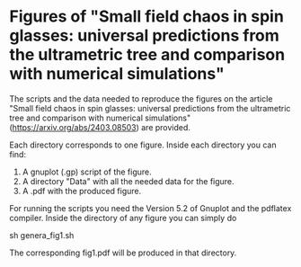 # Figures of "Small field chaos in spin glasses: universal predictions from the ultrametric tree and comparison with numerical simulations"

The scripts and the data needed to reproduce the figures on the article "Small field chaos in spin glasses: universal predictions from the ultrametric tree and comparison with numerical simulations" (https://arxiv.org/abs/2403.08503) are provided.

Each directory corresponds to one figure. Inside each directory you can find:

1. A gnuplot (.gp) script of the figure.
2. A directory "Data" with all the needed data for the figure.
3. A .pdf with the produced figure.

For running the scripts you need the Version 5.2 of Gnuplot and the pdflatex compiler. Inside the directory of any figure you can simply do

sh genera_fig1.sh

The corresponding fig1.pdf will be produced in that directory.